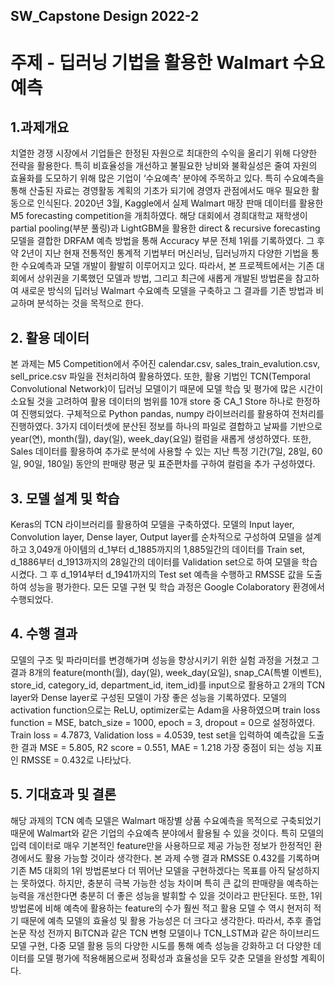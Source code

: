## SW_Capstone Design 2022-2
# 주제 - 딥러닝 기법을 활용한 Walmart 수요예측
## 1.과제개요
 치열한 경쟁 시장에서 기업들은 한정된 자원으로 최대한의 수익을 올리기 위해 다양한 전략을 활용한다. 특히 비효율성을 개선하고 불필요한 낭비와 불확실성은 줄여 자원의 효율화를 도모하기 위해 많은 기업이 ‘수요예측’ 분야에 주목하고 있다. 특히 수요예측을 통해 산출된 자료는 경영활동 계획의 기초가 되기에 경영자 관점에서도 매우 필요한 활동으로 인식된다. 2020년 3월, Kaggle에서 실제 Walmart 매장 판매 데이터를 활용한 M5 forecasting competition을 개최하였다. 해당 대회에서 경희대학교 재학생이 partial pooling(부분 풀링)과 LightGBM을 활용한 direct & recursive forecasting 모델을 결합한 DRFAM 예측 방법을 통해 Accuracy 부문 전체 1위를 기록하였다. 그 후 약 2년이 지난 현재 전통적인 통계적 기법부터 머신러닝, 딥러닝까지 다양한 기법을 통한 수요예측과 모델 개발이 활발히 이루어지고 있다.
 따라서, 본 프로젝트에서는 기존 대회에서 상위권을 기록했던 모델과 방법, 그리고 최근에 새롭게 개발된 방법론을 참고하여 새로운 방식의 딥러닝 Walmart 수요예측 모델을 구축하고 그 결과를 기존 방법과 비교하며 분석하는 것을 목적으로 한다.
## 2. 활용 데이터
 본 과제는 M5 Competition에서 주어진 calendar.csv, sales_train_evalution.csv, sell_price.csv 파일을 전처리하여 활용하였다. 또한, 활용 기법인 TCN(Temporal Convolutional Network)이 딥러닝 모델이기 때문에 모델 학습 및 평가에 많은 시간이 소요될 것을 고려하여 활용 데이터의 범위를 10개 store 중 CA_1 Store 하나로 한정하여 진행되었다. 구체적으로 Python pandas, numpy 라이브러리를 활용하여 전처리를 진행하였다. 3가지 데이터셋에 분산된 정보를 하나의 파일로 결합하고 날짜를 기반으로 year(연), month(월), day(일), week_day(요일) 컬럼을 새롭게 생성하였다. 또한, Sales 데이터를 활용하여 추가로 분석에 사용할 수 있는 지난 특정 기간(7일, 28일, 60일, 90일, 180일) 동안의 판매량 평균 및 표준편차를 구하여 컬럼을 추가 구성하였다.
## 3. 모델 설계 및 학습
 Keras의 TCN 라이브러리를 활용하여 모델을 구축하였다. 모델의 Input layer, Convolution layer, Dense layer, Output layer를 순차적으로 구성하여 모델을 설계하고 3,049개 아이템의 d_1부터 d_1885까지의 1,885일간의 데이터를 Train set, d_1886부터 d_1913까지의 28일간의 데이터를 Validation set으로 하여 모델을 학습시켰다. 그 후 d_1914부터 d_1941까지의 Test set 예측을 수행하고 RMSSE 값을 도출하여 성능을 평가한다. 모든 모델 구현 및 학습 과정은 Google Colaboratory 환경에서 수행되었다.
## 4. 수행 결과
 모델의 구조 및 파라미터를 변경해가며 성능을 향상시키기 위한 실험 과정을 거쳤고 그 결과 8개의 feature(month(월), day(일), week_day(요일), snap_CA(특별 이벤트), store_id, category_id, department_id, item_id)를 input으로 활용하고 2개의 TCN layer와 Dense layer로 구성된 모델이 가장 좋은 성능을 기록하였다. 모델의 activation function으로는 ReLU, optimizer로는 Adam을 사용하였으며 train loss function = MSE, batch_size = 1000, epoch = 3, dropout = 0으로 설정하였다.
Train loss = 4.7873, Validation loss = 4.0539, test set을 입력하여 예측값을 도출한 결과 MSE = 5.805, R2 score = 0.551, MAE = 1.218 가장 중점이 되는 성능 지표인 RMSSE = 0.432로 나타났다.
## 5. 기대효과 및 결론
 해당 과제의 TCN 예측 모델은 Walmart 매장별 상품 수요예측을 목적으로 구축되었기 때문에 Walmart와 같은 기업의 수요예측 분야에서 활용될 수 있을 것이다. 특히 모델의 입력 데이터로 매우 기본적인 feature만을 사용하므로 제공 가능한 정보가 한정적인 환경에서도 활용 가능할 것이라 생각한다. 
 본 과제 수행 결과 RMSSE 0.432를 기록하며 기존 M5 대회의 1위 방법론보다 더 뛰어난 모델을 구현하겠다는 목표를 아직 달성하지는 못하였다. 하지만, 충분히 극복 가능한 성능 차이며 특히 큰 값의 판매량을 예측하는 능력을 개선한다면 충분히 더 좋은 성능을 발휘할 수 있을 것이라고 판단된다. 또한, 1위 방법론에 비해 예측에 활용하는 feature의 수가 훨씬 적고 활용 모델 수 역시 현저히 적기 때문에 예측 모델의 효율성 및 활용 가능성은 더 크다고 생각한다.
 따라서, 추후 졸업논문 작성 전까지 BiTCN과 같은 TCN 변형 모델이나 TCN_LSTM과 같은 하이브리드 모델 구현, 다중 모델 활용 등의 다양한 시도를 통해 예측 성능을 강화하고 더 다양한 데이터를 모델 평가에 적용해봄으로써 정확성과 효율성을 모두 갖춘 모델을 완성할 계획이다.
